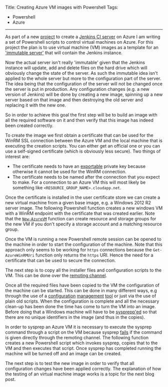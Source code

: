 Title: Creating Azure VM images with Powershell
Tags:
  - Powershell
  - Azure
---

As part of a new [project](https://github.com/pvandervelde/azure-jenkins) to create a
[Jenkins CI server](https://jenkins.io) on Azure I am writing a set of Powershell scripts to
control virtual machines on Azure. For this project the plan is to use virtual machine (VM) images
as a template for an ['immutable server'](https://martinfowler.com/bliki/ImmutableServer.html) that
will contain the Jenkins instance.

Now the actual server isn't really 'immutable' given that the Jenkins instance will update, add and
delete files on the hard drive which will obviously change the state of the server. As such the immutable
idea isn't applied to the whole server but more to the configuration part of the server. The idea being
that the configuration of the server will not be changed once the server is put in production. Any
configuration changes (e.g. a new version of Jenkins) will be done by creating a new image, spinning
up a new server based on that image and then destroying the old server and replacing it with the
new one.

So in order to achieve this goal the first step will be to build an image with all the required
software on it and then verify that this image has indeed been created correctly.

To create the image we first obtain a certificate that can be used for the WinRM SSL connection between
the Azure VM and the local machine that is executing the creation scripts. You can either get an official
one or you can use a self-signed certificate (which is obviously less secure). Two things of
interest are:

- The certificate needs to have an [exportable](https://consultingblogs.emc.com/gracemollison/archive/2010/02/19/creating-and-using-self-signed-certificates-for-use-with-azure-service-management-api.aspx)
  private key because otherwise it cannot be used for the WinRM connection.
- The certificate needs to be named after the connection that you expect to make. For a connection to
  an Azure VM this will most likely be something like `<RESOURCE_GROUP_NAME>.cloudapp.net`.

Once the certificate is installed in the user certificate store we can create a new virtual machine
from a given base image, e.g. a Windows 2012 R2 server image. The following Powershell function creates
a new windows VM with a WinRM endpoint with the certificate that was created earlier. Note that the
[`New-AzureVM`](https://msdn.microsoft.com/en-us/library/dn495254.aspx) function can create resource
and storage groups for the new VM if you don't specify a storage account and a matching resource group.

<script src="https://gist.github.com/pvandervelde/1153f249115780ed2b99.js"></script>

Once the VM is running a new Powershell remote session can be opened to the machine in order to start
the configuration of the machine. Note that this approach only seems to be working for `https` connections
because the `Get-AzureWinRMUri` function only returns the `https` URI. Hence the need for a certificate
that can be used to secure the connection.

<script src="https://gist.github.com/pvandervelde/eb6e28934d5fd16fe186.js"></script>

The next step is to copy all the installer files and configuration scripts to the VM. This can be
done over the [remoting channel](https://measureofchaos.wordpress.com/2012/09/26/copying-files-via-powershell-remoting-channel/).

<script src="https://gist.github.com/pvandervelde/b2f5b4156e5efe67f495.js"></script>

Once all the required files have been copied to the VM the configuration of the machine can be started.
This can be done in many different ways, e.g through the use of a [configuration](https://www.getchef.com/)
[management](https://puppetlabs.com/) [tool](https://technet.microsoft.com/en-us/library/dn249912.aspx)
or just via the use of plain old scripts. When the configuration is complete and all the necessary
clean-up has been done the time has come to turn the VM into an image. Before doing that a Windows
machine will have to be [sysprepp'ed](https://en.wikipedia.org/wiki/Sysprep) so that there are no
unique identifiers in the image (and thus in the copies).

In order to sysprep an Azure VM it is necessary to execute the sysprep command through a script on the
VM because sysprep [fails](https://blogs.msdn.com/b/brocode/archive/2014/06/20/how-to-automate-sysprep-of-an-iaas-vm-on-microsoft-azure.aspx)
if the command is given directly through the remoting channel. The following function creates a new
Powershell script which invokes sysprep, copies that to the VM and then executes that script. Once
sysprep has completed running the machine will be turned off and an image can be created.

<script src="https://gist.github.com/pvandervelde/b2f5b4156e5efe67f495.js"></script>

The next step is to test the new image in order to verify that all configuration changes have been
applied correctly. The explanation of how the testing of an virtual machine image works is a topic
for the next blog post.


